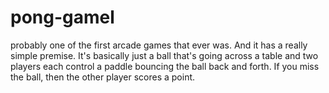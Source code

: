 # pong-gamel
 probably one of the first arcade games that ever was.  And it has a really simple premise. It's basically just a ball  that's going across a table and two players each control a paddle  bouncing the ball back and forth. If you miss the ball,  then the other player scores a point.
